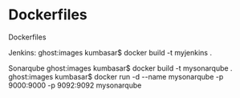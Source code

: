 # Dockerfiles
Dockerfiles

Jenkins:
ghost:images kumbasar$ docker build -t myjenkins .

Sonarqube
ghost:images kumbasar$ docker build -t mysonarqube .
ghost:images kumbasar$ docker run -d --name mysonarqube -p 9000:9000 -p 9092:9092 mysonarqube
